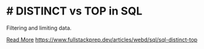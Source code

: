 # # DISTINCT vs TOP in SQL

Filtering and limiting data.

[Read More](https://www.fullstackprep.dev/articles/webd/sql/sql-distinct-top) https://www.fullstackprep.dev/articles/webd/sql/sql-distinct-top